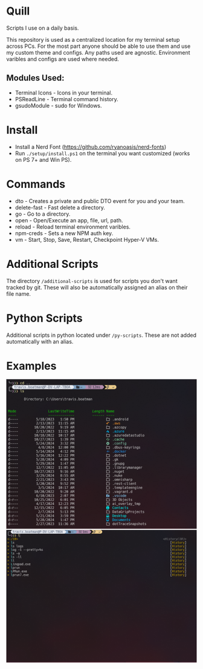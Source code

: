 # Quill

Scripts I use on a daily basis.

This repository is used as a centralized location for my terminal setup across PCs.
For the most part anyone should be able to use them and use my custom theme and configs. Any paths used are agnostic. Environment varibles and configs are used where needed.

## Modules Used:
* Terminal Icons - Icons in your terminal.
* PSReadLine - Terminal command history.
* gsudoModule - sudo for Windows.

# Install
- Install a Nerd Font (https://github.com/ryanoasis/nerd-fonts)
- Run `./setup/install.ps1` on the terminal you want customized (works on PS 7+ and Win PS).

# Commands
* dto - Creates a private and public DTO event for you and your team.
* delete-fast - Fast delete a directory.
* go - Go to a directory.
* open - Open/Execute an app, file, url, path.
* reload - Reload terminal environment varibles.
* npm-creds - Sets a new NPM auth key.
* vm - Start, Stop, Save, Restart, Checkpoint Hyper-V VMs.

# Additional Scripts

The directory `/additional-scripts` is used for scripts you don't want tracked by git.
These will also be automatically assigned an alias on their file name.

# Python Scripts

Additional scripts in python located under `/py-scripts`. These are not added automatically with an alias.

# Examples

![Example1](example1.png "Example1")
![Example1](example2.png "Example2")
